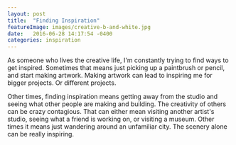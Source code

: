 ```yaml
---
layout: post
title:  "Finding Inspiration"
featureImage: images/creative-b-and-white.jpg
date:   2016-06-28 14:17:54 -0400
categories: inspiration
---
```


As someone who lives the creative life, I'm constantly trying to find ways to get inspired. Sometimes that means just picking up a paintbrush or pencil, and start making artwork. Making artwork can lead to inspiring me for bigger projects. Or different projects.

Other times, finding inspiration means getting away from the studio and seeing what other people are making and building. The creativity of others can be crazy contagious. That can either mean visiting another artist's studio, seeing what a friend is working on, or visiting a museum. Other times it means just wandering around an unfamiliar city. The scenery alone can be really inspiring.
